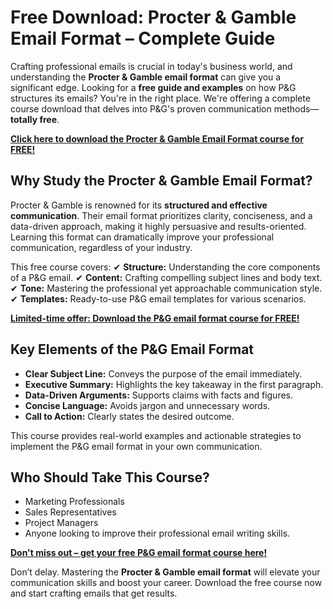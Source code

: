 # Free Download: Procter & Gamble Email Format – Complete Guide

Crafting professional emails is crucial in today's business world, and understanding the **Procter & Gamble email format** can give you a significant edge. Looking for a **free guide and examples** on how P&G structures its emails? You're in the right place. We're offering a complete course download that delves into P&G's proven communication methods—**totally free**.

[**Click here to download the Procter & Gamble Email Format course for FREE!**](https://udemywork.com/procter-gamble-email-format)

## Why Study the Procter & Gamble Email Format?

Procter & Gamble is renowned for its **structured and effective communication**. Their email format prioritizes clarity, conciseness, and a data-driven approach, making it highly persuasive and results-oriented. Learning this format can dramatically improve your professional communication, regardless of your industry.

This free course covers:
✔ **Structure:** Understanding the core components of a P&G email.
✔ **Content:** Crafting compelling subject lines and body text.
✔ **Tone:** Mastering the professional yet approachable communication style.
✔ **Templates:** Ready-to-use P&G email templates for various scenarios.

[**Limited-time offer: Download the P&G email format course for FREE!**](https://udemywork.com/procter-gamble-email-format)

## Key Elements of the P&G Email Format

*   **Clear Subject Line:** Conveys the purpose of the email immediately.
*   **Executive Summary:** Highlights the key takeaway in the first paragraph.
*   **Data-Driven Arguments:** Supports claims with facts and figures.
*   **Concise Language:** Avoids jargon and unnecessary words.
*   **Call to Action:** Clearly states the desired outcome.

This course provides real-world examples and actionable strategies to implement the P&G email format in your own communication.

## Who Should Take This Course?

*   Marketing Professionals
*   Sales Representatives
*   Project Managers
*   Anyone looking to improve their professional email writing skills.

[**Don't miss out – get your free P&G email format course here!**](https://udemywork.com/procter-gamble-email-format)

Don’t delay. Mastering the **Procter & Gamble email format** will elevate your communication skills and boost your career. Download the free course now and start crafting emails that get results.
